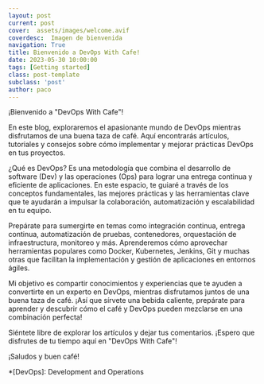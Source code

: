 ```yaml
---
layout: post
current: post
cover:  assets/images/welcome.avif
coverdesc:  Imagen de bienvenida 
navigation: True
title: Bienvenido a DevOps With Cafe!
date: 2023-05-30 10:00:00
tags: [Getting started]
class: post-template
subclass: 'post'
author: paco
---
```


¡Bienvenido a "DevOps With Cafe"!

En este blog, exploraremos el apasionante mundo de DevOps mientras disfrutamos de una buena taza de café. Aquí encontrarás artículos, tutoriales y consejos sobre cómo implementar y mejorar prácticas DevOps en tus proyectos.

¿Qué es DevOps? Es una metodología que combina el desarrollo de software (Dev) y las operaciones (Ops) para lograr una entrega continua y eficiente de aplicaciones. En este espacio, te guiaré a través de los conceptos fundamentales, las mejores prácticas y las herramientas clave que te ayudarán a impulsar la colaboración, automatización y escalabilidad en tu equipo.

Prepárate para sumergirte en temas como integración continua, entrega continua, automatización de pruebas, contenedores, orquestación de infraestructura, monitoreo y más. Aprenderemos cómo aprovechar herramientas populares como Docker, Kubernetes, Jenkins, Git y muchas otras que facilitan la implementación y gestión de aplicaciones en entornos ágiles.

Mi objetivo es compartir conocimientos y experiencias que te ayuden a convertirte en un experto en DevOps, mientras disfrutamos juntos de una buena taza de café. ¡Así que sírvete una bebida caliente, prepárate para aprender y descubrir cómo el café y DevOps pueden mezclarse en una combinación perfecta!

Siéntete libre de explorar los artículos y dejar tus comentarios. ¡Espero que disfrutes de tu tiempo aquí en "DevOps With Cafe"!

¡Saludos y buen café!

*[DevOps]: Development and Operations
